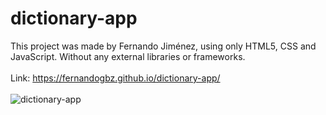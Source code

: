 # dictionary-app
This project was made by Fernando Jiménez, using only HTML5, CSS and JavaScript. Without any external libraries or frameworks.
<br>
<br>
Link: https://fernandogbz.github.io/dictionary-app/
<br>
<br>
![dictionary-app](https://user-images.githubusercontent.com/112293116/228234529-112cf61b-00bd-4ed2-b9e2-f90a9801d3e3.png)
